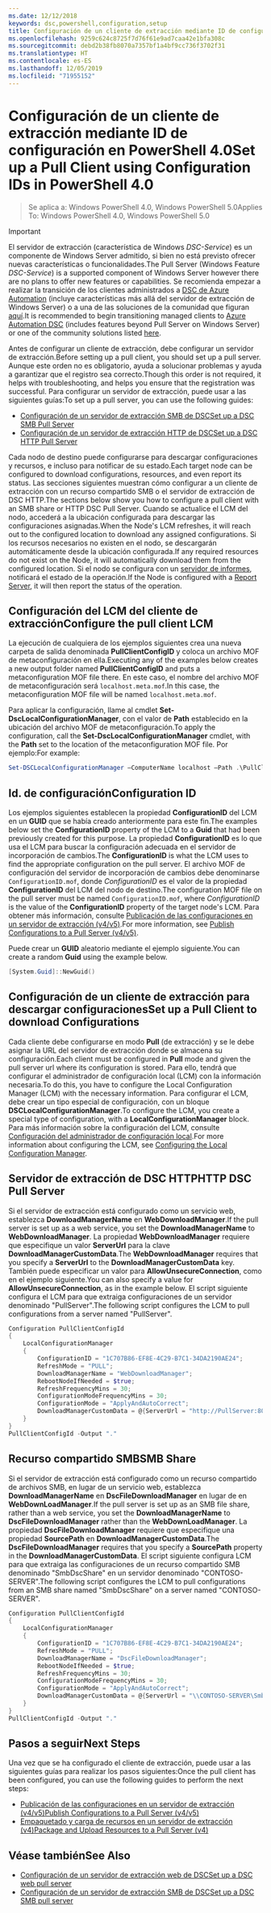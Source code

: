 ```yaml
---
ms.date: 12/12/2018
keywords: dsc,powershell,configuration,setup
title: Configuración de un cliente de extracción mediante ID de configuración en PowerShell 4.0
ms.openlocfilehash: 9259c624c8725f7d76f61e9ad7caa42e1bfa308c
ms.sourcegitcommit: debd2b38fb8070a7357bf1a4bf9cc736f3702f31
ms.translationtype: HT
ms.contentlocale: es-ES
ms.lasthandoff: 12/05/2019
ms.locfileid: "71955152"
---
```

# <a name="set-up-a-pull-client-using-configuration-ids-in-powershell-40"></a><span data-ttu-id="d8fd3-103">Configuración de un cliente de extracción mediante ID de configuración en PowerShell 4.0</span><span class="sxs-lookup"><span data-stu-id="d8fd3-103">Set up a Pull Client using Configuration IDs in PowerShell 4.0</span></span>

><span data-ttu-id="d8fd3-104">Se aplica a: Windows PowerShell 4.0, Windows PowerShell 5.0</span><span class="sxs-lookup"><span data-stu-id="d8fd3-104">Applies To: Windows PowerShell 4.0, Windows PowerShell 5.0</span></span>

> [!IMPORTANT]
> <span data-ttu-id="d8fd3-105">El servidor de extracción (característica de Windows *DSC-Service*) es un componente de Windows Server admitido, si bien no está previsto ofrecer nuevas características o funcionalidades.</span><span class="sxs-lookup"><span data-stu-id="d8fd3-105">The Pull Server (Windows Feature *DSC-Service*) is a supported component of Windows Server however there are no plans to offer new features or capabilities.</span></span> <span data-ttu-id="d8fd3-106">Se recomienda empezar a realizar la transición de los clientes administrados a [DSC de Azure Automation](/azure/automation/automation-dsc-getting-started) (incluye características más allá del servidor de extracción de Windows Server) o a una de las soluciones de la comunidad que figuran [aquí](pullserver.md#community-solutions-for-pull-service).</span><span class="sxs-lookup"><span data-stu-id="d8fd3-106">It is recommended to begin transitioning managed clients to [Azure Automation DSC](/azure/automation/automation-dsc-getting-started) (includes features beyond Pull Server on Windows Server) or one of the community solutions listed [here](pullserver.md#community-solutions-for-pull-service).</span></span>

<span data-ttu-id="d8fd3-107">Antes de configurar un cliente de extracción, debe configurar un servidor de extracción.</span><span class="sxs-lookup"><span data-stu-id="d8fd3-107">Before setting up a pull client, you should set up a pull server.</span></span> <span data-ttu-id="d8fd3-108">Aunque este orden no es obligatorio, ayuda a solucionar problemas y ayuda a garantizar que el registro sea correcto.</span><span class="sxs-lookup"><span data-stu-id="d8fd3-108">Though this order is not required, it helps with troubleshooting, and helps you ensure that the registration was successful.</span></span> <span data-ttu-id="d8fd3-109">Para configurar un servidor de extracción, puede usar a las siguientes guías:</span><span class="sxs-lookup"><span data-stu-id="d8fd3-109">To set up a pull server, you can use the following guides:</span></span>

- [<span data-ttu-id="d8fd3-110">Configuración de un servidor de extracción SMB de DSC</span><span class="sxs-lookup"><span data-stu-id="d8fd3-110">Set up a DSC SMB Pull Server</span></span>](pullServerSmb.md)
- [<span data-ttu-id="d8fd3-111">Configuración de un servidor de extracción HTTP de DSC</span><span class="sxs-lookup"><span data-stu-id="d8fd3-111">Set up a DSC HTTP Pull Server</span></span>](pullServer.md)

<span data-ttu-id="d8fd3-112">Cada nodo de destino puede configurarse para descargar configuraciones y recursos, e incluso para notificar de su estado.</span><span class="sxs-lookup"><span data-stu-id="d8fd3-112">Each target node can be configured to download configurations, resources, and even report its status.</span></span> <span data-ttu-id="d8fd3-113">Las secciones siguientes muestran cómo configurar a un cliente de extracción con un recurso compartido SMB o el servidor de extracción de DSC HTTP.</span><span class="sxs-lookup"><span data-stu-id="d8fd3-113">The sections below show you how to configure a pull client with an SMB share or HTTP DSC Pull Server.</span></span> <span data-ttu-id="d8fd3-114">Cuando se actualice el LCM del nodo, accederá a la ubicación configurada para descargar las configuraciones asignadas.</span><span class="sxs-lookup"><span data-stu-id="d8fd3-114">When the Node's LCM refreshes, it will reach out to the configured location to download any assigned configurations.</span></span> <span data-ttu-id="d8fd3-115">Si los recursos necesarios no existen en el nodo, se descargarán automáticamente desde la ubicación configurada.</span><span class="sxs-lookup"><span data-stu-id="d8fd3-115">If any required resources do not exist on the Node, it will automatically download them from the configured location.</span></span> <span data-ttu-id="d8fd3-116">Si el nodo se configura con un [servidor de informes](reportServer.md), notificará el estado de la operación.</span><span class="sxs-lookup"><span data-stu-id="d8fd3-116">If the Node is configured with a [Report Server](reportServer.md), it will then report the status of the operation.</span></span>

## <a name="configure-the-pull-client-lcm"></a><span data-ttu-id="d8fd3-117">Configuración del LCM del cliente de extracción</span><span class="sxs-lookup"><span data-stu-id="d8fd3-117">Configure the pull client LCM</span></span>

<span data-ttu-id="d8fd3-118">La ejecución de cualquiera de los ejemplos siguientes crea una nueva carpeta de salida denominada **PullClientConfigID** y coloca un archivo MOF de metaconfiguración en ella.</span><span class="sxs-lookup"><span data-stu-id="d8fd3-118">Executing any of the examples below creates a new output folder named **PullClientConfigID** and puts a metaconfiguration MOF file there.</span></span> <span data-ttu-id="d8fd3-119">En este caso, el nombre del archivo MOF de metaconfiguración será `localhost.meta.mof`.</span><span class="sxs-lookup"><span data-stu-id="d8fd3-119">In this case, the metaconfiguration MOF file will be named `localhost.meta.mof`.</span></span>

<span data-ttu-id="d8fd3-120">Para aplicar la configuración, llame al cmdlet **Set-DscLocalConfigurationManager**, con el valor de **Path** establecido en la ubicación del archivo MOF de metaconfiguración.</span><span class="sxs-lookup"><span data-stu-id="d8fd3-120">To apply the configuration, call the **Set-DscLocalConfigurationManager** cmdlet, with the **Path** set to the location of the metaconfiguration MOF file.</span></span> <span data-ttu-id="d8fd3-121">Por ejemplo:</span><span class="sxs-lookup"><span data-stu-id="d8fd3-121">For example:</span></span>

```powershell
Set-DSCLocalConfigurationManager –ComputerName localhost –Path .\PullClientConfigId –Verbose.
```

## <a name="configuration-id"></a><span data-ttu-id="d8fd3-122">Id. de configuración</span><span class="sxs-lookup"><span data-stu-id="d8fd3-122">Configuration ID</span></span>

<span data-ttu-id="d8fd3-123">Los ejemplos siguientes establecen la propiedad **ConfigurationID** del LCM en un **GUID** que se había creado anteriormente para este fin.</span><span class="sxs-lookup"><span data-stu-id="d8fd3-123">The examples below set the **ConfigurationID** property of the LCM to a **Guid** that had been previously created for this purpose.</span></span> <span data-ttu-id="d8fd3-124">La propiedad **ConfigurationID** es lo que usa el LCM para buscar la configuración adecuada en el servidor de incorporación de cambios.</span><span class="sxs-lookup"><span data-stu-id="d8fd3-124">The **ConfigurationID** is what the LCM uses to find the appropriate configuration on the pull server.</span></span> <span data-ttu-id="d8fd3-125">El archivo MOF de configuración del servidor de incorporación de cambios debe denominarse `ConfigurationID.mof`, donde *ConfigurationID* es el valor de la propiedad **ConfigurationID** del LCM del nodo de destino.</span><span class="sxs-lookup"><span data-stu-id="d8fd3-125">The configuration MOF file on the pull server must be named `ConfigurationID.mof`, where *ConfigurationID* is the value of the **ConfigurationID** property of the target node's LCM.</span></span> <span data-ttu-id="d8fd3-126">Para obtener más información, consulte [Publicación de las configuraciones en un servidor de extracción (v4/v5)](publishConfigs.md).</span><span class="sxs-lookup"><span data-stu-id="d8fd3-126">For more information, see [Publish Configurations to a Pull Server (v4/v5)](publishConfigs.md).</span></span>

<span data-ttu-id="d8fd3-127">Puede crear un **GUID** aleatorio mediante el ejemplo siguiente.</span><span class="sxs-lookup"><span data-stu-id="d8fd3-127">You can create a random **Guid** using the example below.</span></span>

```powershell
[System.Guid]::NewGuid()
```

## <a name="set-up-a-pull-client-to-download-configurations"></a><span data-ttu-id="d8fd3-128">Configuración de un cliente de extracción para descargar configuraciones</span><span class="sxs-lookup"><span data-stu-id="d8fd3-128">Set up a Pull Client to download Configurations</span></span>

<span data-ttu-id="d8fd3-129">Cada cliente debe configurarse en modo **Pull** (de extracción) y se le debe asignar la URL del servidor de extracción donde se almacena su configuración.</span><span class="sxs-lookup"><span data-stu-id="d8fd3-129">Each client must be configured in **Pull** mode and given the pull server url where its configuration is stored.</span></span> <span data-ttu-id="d8fd3-130">Para ello, tendrá que configurar el administrador de configuración local (LCM) con la información necesaria.</span><span class="sxs-lookup"><span data-stu-id="d8fd3-130">To do this, you have to configure the Local Configuration Manager (LCM) with the necessary information.</span></span> <span data-ttu-id="d8fd3-131">Para configurar el LCM, debe crear un tipo especial de configuración, con un bloque **DSCLocalConfigurationManager**.</span><span class="sxs-lookup"><span data-stu-id="d8fd3-131">To configure the LCM, you create a special type of configuration, with a **LocalConfigurationManager** block.</span></span> <span data-ttu-id="d8fd3-132">Para más información sobre la configuración del LCM, consulte [Configuración del administrador de configuración local](../managing-nodes/metaConfig4.md).</span><span class="sxs-lookup"><span data-stu-id="d8fd3-132">For more information about configuring the LCM, see [Configuring the Local Configuration Manager](../managing-nodes/metaConfig4.md).</span></span>

## <a name="http-dsc-pull-server"></a><span data-ttu-id="d8fd3-133">Servidor de extracción de DSC HTTP</span><span class="sxs-lookup"><span data-stu-id="d8fd3-133">HTTP DSC Pull Server</span></span>

<span data-ttu-id="d8fd3-134">Si el servidor de extracción está configurado como un servicio web, establezca **DownloadManagerName** en **WebDownloadManager**.</span><span class="sxs-lookup"><span data-stu-id="d8fd3-134">If the pull server is set up as a web service, you set the **DownloadManagerName** to **WebDownloadManager**.</span></span> <span data-ttu-id="d8fd3-135">La propiedad **WebDownloadManager** requiere que especifique un valor **ServerUrl** para la clave **DownloadManagerCustomData**.</span><span class="sxs-lookup"><span data-stu-id="d8fd3-135">The **WebDownloadManager** requires that you specify a **ServerUrl** to the **DownloadManagerCustomData** key.</span></span> <span data-ttu-id="d8fd3-136">También puede especificar un valor para **AllowUnsecureConnection**, como en el ejemplo siguiente.</span><span class="sxs-lookup"><span data-stu-id="d8fd3-136">You can also specify a value for **AllowUnsecureConnection**, as in the example below.</span></span> <span data-ttu-id="d8fd3-137">El script siguiente configura el LCM para que extraiga configuraciones de un servidor denominado "PullServer".</span><span class="sxs-lookup"><span data-stu-id="d8fd3-137">The following script configures the LCM to pull configurations from a server named "PullServer".</span></span>

```powershell
Configuration PullClientConfigId
{
    LocalConfigurationManager
    {
        ConfigurationID = "1C707B86-EF8E-4C29-B7C1-34DA2190AE24";
        RefreshMode = "PULL";
        DownloadManagerName = "WebDownloadManager";
        RebootNodeIfNeeded = $true;
        RefreshFrequencyMins = 30;
        ConfigurationModeFrequencyMins = 30;
        ConfigurationMode = "ApplyAndAutoCorrect";
        DownloadManagerCustomData = @{ServerUrl = "http://PullServer:8080/PSDSCPullServer/PSDSCPullServer.svc"; AllowUnsecureConnection = "TRUE"}
    }
}
PullClientConfigId -Output "."
```

## <a name="smb-share"></a><span data-ttu-id="d8fd3-138">Recurso compartido SMB</span><span class="sxs-lookup"><span data-stu-id="d8fd3-138">SMB Share</span></span>

<span data-ttu-id="d8fd3-139">Si el servidor de extracción está configurado como un recurso compartido de archivos SMB, en lugar de un servicio web, establezca **DownloadManagerName** en **DscFileDownloadManager** en lugar de en **WebDownLoadManager**.</span><span class="sxs-lookup"><span data-stu-id="d8fd3-139">If the pull server is set up as an SMB file share, rather than a web service, you set the **DownloadManagerName** to **DscFileDownloadManager** rather than the **WebDownLoadManager**.</span></span> <span data-ttu-id="d8fd3-140">La propiedad **DscFileDownloadManager** requiere que especifique una propiedad **SourcePath** en **DownloadManagerCustomData**.</span><span class="sxs-lookup"><span data-stu-id="d8fd3-140">The **DscFileDownloadManager** requires that you specify a **SourcePath** property in the **DownloadManagerCustomData**.</span></span> <span data-ttu-id="d8fd3-141">El script siguiente configura LCM para que extraiga las configuraciones de un recurso compartido SMB denominado "SmbDscShare" en un servidor denominado "CONTOSO-SERVER".</span><span class="sxs-lookup"><span data-stu-id="d8fd3-141">The following script configures the LCM to pull configurations from an SMB share named "SmbDscShare" on a server named "CONTOSO-SERVER".</span></span>

```powershell
Configuration PullClientConfigId
{
    LocalConfigurationManager
    {
        ConfigurationID = "1C707B86-EF8E-4C29-B7C1-34DA2190AE24";
        RefreshMode = "PULL";
        DownloadManagerName = "DscFileDownloadManager";
        RebootNodeIfNeeded = $true;
        RefreshFrequencyMins = 30;
        ConfigurationModeFrequencyMins = 30;
        ConfigurationMode = "ApplyAndAutoCorrect";
        DownloadManagerCustomData = @{ServerUrl = "\\CONTOSO-SERVER\SmbDscShare"}
    }
}
PullClientConfigId -Output "."
```

## <a name="next-steps"></a><span data-ttu-id="d8fd3-142">Pasos a seguir</span><span class="sxs-lookup"><span data-stu-id="d8fd3-142">Next Steps</span></span>

<span data-ttu-id="d8fd3-143">Una vez que se ha configurado el cliente de extracción, puede usar a las siguientes guías para realizar los pasos siguientes:</span><span class="sxs-lookup"><span data-stu-id="d8fd3-143">Once the pull client has been configured, you can use the following guides to perform the next steps:</span></span>

- [<span data-ttu-id="d8fd3-144">Publicación de las configuraciones en un servidor de extracción (v4/v5)</span><span class="sxs-lookup"><span data-stu-id="d8fd3-144">Publish Configurations to a Pull Server (v4/v5)</span></span>](publishConfigs.md)
- [<span data-ttu-id="d8fd3-145">Empaquetado y carga de recursos en un servidor de extracción (v4)</span><span class="sxs-lookup"><span data-stu-id="d8fd3-145">Package and Upload Resources to a Pull Server (v4)</span></span>](package-upload-resources.md)

## <a name="see-also"></a><span data-ttu-id="d8fd3-146">Véase también</span><span class="sxs-lookup"><span data-stu-id="d8fd3-146">See Also</span></span>

- [<span data-ttu-id="d8fd3-147">Configuración de un servidor de extracción web de DSC</span><span class="sxs-lookup"><span data-stu-id="d8fd3-147">Set up a DSC web pull server</span></span>](pullServer.md)
- [<span data-ttu-id="d8fd3-148">Configuración de un servidor de extracción SMB de DSC</span><span class="sxs-lookup"><span data-stu-id="d8fd3-148">Set up a DSC SMB pull server</span></span>](pullServerSMB.md)
